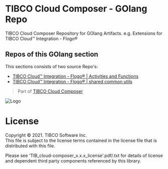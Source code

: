 # TIBCO Cloud Composer - GOlang Repo
TIBCO Cloud Composer Repository for GOlang Artifacts. e.g. Extensions for TIBCO Cloud™ Integration - Flogo®

## Repos of this GOlang section
This sections consists of two source Repo's:
- [TIBCO Cloud™ Integration - Flogo® | Activities and Functions](https://github.com/TIBCOSoftware/TCSTK-GOlang)
- [TIBCO Cloud™ Integration - Flogo® | shared common utils](https://github.com/TIBCOSoftware/TCSTK-common-mods)

> Part of [TIBCO Cloud Composer](https://tibcosoftware.github.io/TCSToolkit/)

![Logo](https://tibcosoftware.github.io/TIBCO-LABS/about/tibcolabs-brand.png "Labs Logo")

# License
Copyright © 2021. TIBCO Software Inc.<br>
This file is subject to the license terms contained in the license file that is distributed with this file.

Please see 'TIB_cloud-composer_x.x.x_license'.pdf/.txt for details of license and dependent third party components referenced by this library.
